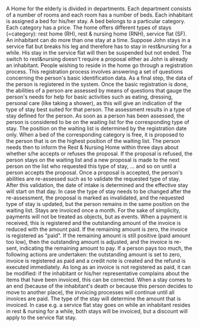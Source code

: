 A Home for the elderly is divided in departments.  Each department consists of a number of rooms and each room has a number of beds.  Each inhabitant is assigned a bed for his/her stay.  A bed belongs to a particular category.  Each category has a price.  The home offers different types of stays (=category): rest home (RH), rest & nursing home (RNH), service flat (SF).  An inhabitant can do more than one stay at a time. Suppose John stays in a service flat but breaks his leg and therefore has to stay in rest&nursing for a while. His stay in the service flat will then be suspended but not ended. The switch to rest&nursing doesn't require a proposal either as John is already an inhabitant.
People wishing to reside in the home go through a registration process.  This registration process involves answering a set of questions concerning the person's basic identification data. As a final step, the data of the person is registered in the system. Once the basic registration is done, the abilities of a person are assessed by means of questions that gauge the person's needs for help for basic activities such as eating, dressing, personal care (like taking a shower), as this will give an indication of the type of stay best suited for that person. The assessment results in a type of stay defined for the person. As soon as a person has been assessed, the person is considered to be on the waiting list for the corresponding type of stay. The position on the waiting list is determined by the registration date only. When a bed of the corresponding category is free, it is proposed to the person that is on the highest position of the waiting list. The person needs then to inform the Rest & Nursing Home within three days about whether s/he accepts or refuses the proposal. If the proposal is refused, the person stays on the waiting list and a new proposal is made to the next person on the list who requested this type of stay, ... and so on until a person accepts the proposal.  Once a proposal is accepted, the person's abilities are re-assessed such as to validate the requested type of stay. After this validation, the date of intake is determined and the effective stay will start on that day.  In case the type of stay needs to be changed after the re-assessment, the proposal is marked as invalidated, and the requested type of stay is updated, but the person remains in the same position on the waiting list.
Stays are invoiced once a month. For the sake of simplicity, payments will not be treated as objects, but as events. When a payment is received, this is registered and the outstanding amount of the invoice is reduced with the amount paid.  If the remaining amount is zero, the invoice is registered as "paid". If the remaining amount is still positive (paid amount too low), then the outstanding amount is adjusted, and the invoice is re-sent, indicating the remaining amount to pay.  If a person pays too much, the following actions are undertaken: the outstanding amount is set to zero, invoice is registered as paid and a credit note is created and the refund is executed immediately.  As long as an invoice is not registered as paid, it can be modified: if the inhabitant or his/her representative complains about the items that have been invoiced, this can be corrected.
When a stay comes to an end (because of the inhabitant's death or because this person decides to move to another place), the invoicing processes will continue until all invoices are paid.  The type of the stay will determine the amount that is invoiced.  In case e.g. a service flat stay goes on while an inhabitant resides in rest & nursing for a while, both stays will be invoiced, but a discount will apply to the service flat stay.